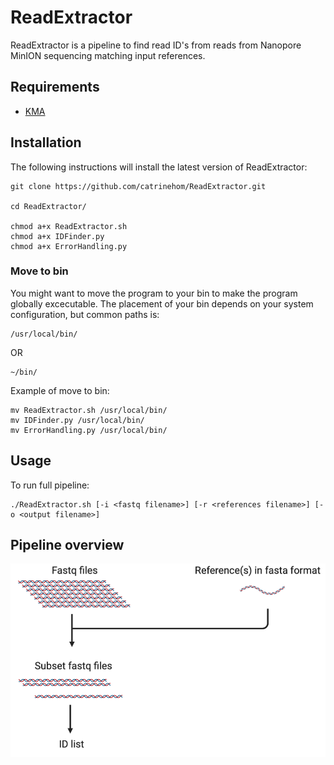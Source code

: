 # ReadExtractor

ReadExtractor is a pipeline to find read ID's from reads from Nanopore MinION sequencing matching input references. 

## Requirements

- [KMA](https://bitbucket.org/genomicepidemiology/kma/src/master/) 

## Installation

The following instructions will install the latest version of ReadExtractor:

```
git clone https://github.com/catrinehom/ReadExtractor.git

cd ReadExtractor/

chmod a+x ReadExtractor.sh
chmod a+x IDFinder.py
chmod a+x ErrorHandling.py
```

### Move to bin 
You might want to move the program to your bin to make the program globally excecutable. 
The placement of your bin depends on your system configuration, but common paths is:

```
/usr/local/bin/
```
OR
```
~/bin/
```

Example of move to bin:

```
mv ReadExtractor.sh /usr/local/bin/
mv IDFinder.py /usr/local/bin/
mv ErrorHandling.py /usr/local/bin/
```

## Usage

To run full pipeline:

```
./ReadExtractor.sh [-i <fastq filename>] [-r <references filename>] [-o <output filename>]
```

## Pipeline overview

![alt text](https://github.com/catrinehom/ReadExtractor/blob/master/ReadExtractor.png)
